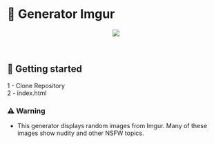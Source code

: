 # 👿 Generator Imgur

<div align="center">
    <img src="https://i.imgur.com/0iOOSB7.png">
</div>

<br>
<br>

## 🤩 Getting started
1 - Clone Repository<br>
2 - index.html

### ⚠️ Warning
- This generator displays random images from Imgur. Many of these images show nudity and other NSFW topics.
